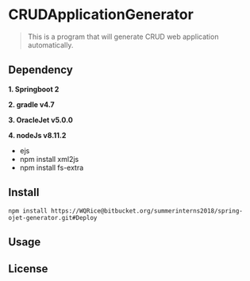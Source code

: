 # CRUDApplicationGenerator
> This is a program that will generate CRUD web application automatically.


## Dependency
**1. Springboot 2**

**2. gradle v4.7**

**3. OracleJet v5.0.0**

**4. nodeJs v8.11.2**
- ejs
- npm install xml2js
- npm install fs-extra

## Install
```
npm install https://WQRice@bitbucket.org/summerinterns2018/spring-ojet-generator.git#Deploy
```

## Usage

## License
